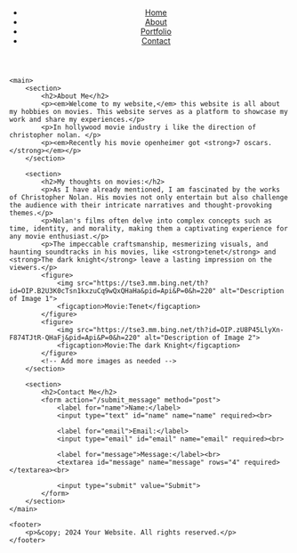 <!DOCTYPE html>
<html lang="en">
<head>
    <meta charset="UTF-8">
    <meta name="viewport" content="width=device-width, initial-scale=1.0">
    <title>My hobby</title>
</head>
<body>
    <header>
        <h1></h1>
        <nav>
            <ul>
                <li><a href="/">Home</a></li>
                <li><a href="/about">About</a></li>
                <li><a href="/portfolio">Portfolio</a></li>
                <li><a href="/contact">Contact</a></li>
            </ul>
        </nav>
    </header>

    <main>
        <section>
            <h2>About Me</h2>
            <p><em>Welcome to my website,</em> this website is all about my hobbies on movies. This website serves as a platform to showcase my work and share my experiences.</p>
            <p>In hollywood movie industry i like the direction of christopher nolan. </p>
            <p><em>Recently his movie openheimer got <strong>7 oscars.</strong></em></p>
        </section>

        <section>
            <h2>My thoughts on movies:</h2>
            <p>As I have already mentioned, I am fascinated by the works of Christopher Nolan. His movies not only entertain but also challenge the audience with their intricate narratives and thought-provoking themes.</p>
            <p>Nolan's films often delve into complex concepts such as time, identity, and morality, making them a captivating experience for any movie enthusiast.</p>
            <p>The impeccable craftsmanship, mesmerizing visuals, and haunting soundtracks in his movies, like <strong>tenet</strong> and <strong>The dark knight</strong> leave a lasting impression on the viewers.</p>
            <figure>
                <img src="https://tse3.mm.bing.net/th?id=OIP.B2U3K0cTsn1kxzuCq9wQxQHaHa&pid=Api&P=0&h=220" alt="Description of Image 1">
                <figcaption>Movie:Tenet</figcaption>
            </figure>
            <figure>
                <img src="https://tse3.mm.bing.net/th?id=OIP.zU8P45LlyXn-F874TJtR-QHaFj&pid=Api&P=0&h=220" alt="Description of Image 2">
                <figcaption>Movie:The dark Knight</figcaption>
            </figure>
            <!-- Add more images as needed -->
        </section>

        <section>
            <h2>Contact Me</h2>
            <form action="/submit_message" method="post">
                <label for="name">Name:</label>
                <input type="text" id="name" name="name" required><br>

                <label for="email">Email:</label>
                <input type="email" id="email" name="email" required><br>

                <label for="message">Message:</label><br>
                <textarea id="message" name="message" rows="4" required></textarea><br>

                <input type="submit" value="Submit">
            </form>
        </section>
    </main>

    <footer>
        <p>&copy; 2024 Your Website. All rights reserved.</p>
    </footer>
</body>
</html>


